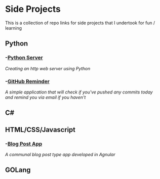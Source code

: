 # Side Projects
This is a collection of repo links for side projects that I undertook for fun / learning

## Python
### -[Python Server](https://github.com/S00171340/python-server)
*Creating an http web server using Python*

### -[GitHub Reminder](https://github.com/ryanmckelvey/github-reminder)
*A simple application that will check if you've pushed any commits today and remind you via email if you haven't*

## C# 

## HTML/CSS/Javascript
### -[Blog Post App](https://github.com/ryanmckelvey/angular-blog-app)
*A communal blog post type app developed in Agnular*

## GOLang





